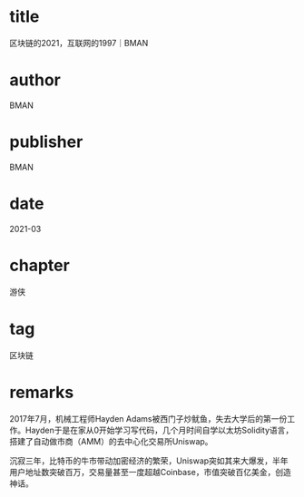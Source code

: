 # title
区块链的2021，互联网的1997｜BMAN

# author
BMAN

# publisher
BMAN

# date
2021-03

# chapter
游侠

# tag
区块链

# remarks

2017年7月，机械工程师Hayden Adams被西门子炒鱿鱼，失去大学后的第一份工作。Hayden于是在家从0开始学习写代码，几个月时间自学以太坊Solidity语言，搭建了自动做市商（AMM）的去中心化交易所Uniswap。

 

沉寂三年，比特币的牛市带动加密经济的繁荣，Uniswap突如其来大爆发，半年用户地址数突破百万，交易量甚至一度超越Coinbase，市值突破百亿美金，创造神话。
